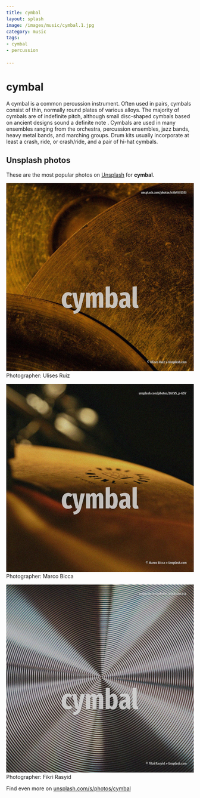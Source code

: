 ```yaml
---
title: cymbal
layout: splash
image: /images/music/cymbal.1.jpg
category: music
tags:
- cymbal
- percussion

---
```

# cymbal

A cymbal is a common percussion instrument. Often used in pairs, cymbals consist of thin, normally round plates of various alloys. The majority of cymbals are of indefinite pitch, although small disc-shaped cymbals based on  ancient designs sound a definite note . Cymbals are used in many ensembles ranging from the orchestra, percussion ensembles, jazz bands,  heavy metal bands, and marching groups. Drum kits usually incorporate at least a crash, ride, or crash/ride, and a pair of hi-hat cymbals. 

 
## Unsplash photos
These are the most popular photos on [Unsplash](https://unsplash.com) for **cymbal**.
 
![cymbal](/images/music/cymbal.1.jpg)
Photographer:  Ulises Ruiz
 
![cymbal](/images/music/cymbal.2.jpg)
Photographer:  Marco Bicca
 
![cymbal](/images/music/cymbal.3.jpg)
Photographer:  Fikri Rasyid
 
Find even more on [unsplash.com/s/photos/cymbal](https://unsplash.com/s/photos/cymbal)
 
